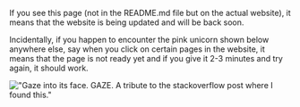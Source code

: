 If you see this page (not in the README.md file but on the actual website), it means that the website is being updated and will be back soon.  

Incidentally, if you happen to encounter the pink unicorn shown below anywhere else, say when you click on certain pages in the website, it means that the page is not ready yet and if you give it 2-3 minutes and try again, it should work.

!["Gaze into its face. GAZE. A tribute to the stackoverflow post where I found this."](https://i.stack.imgur.com/EzZiD.png)

